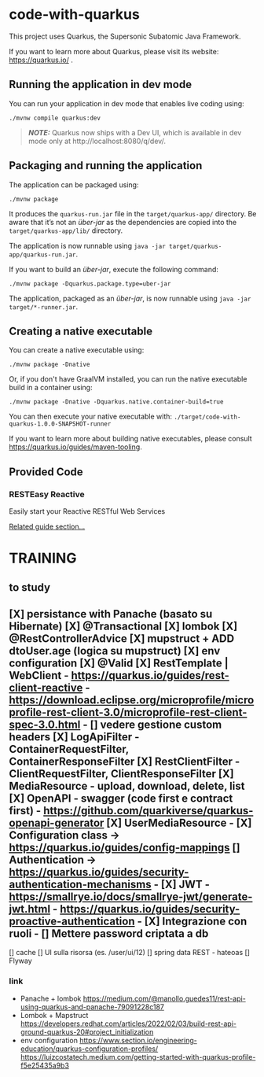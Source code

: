 # code-with-quarkus

This project uses Quarkus, the Supersonic Subatomic Java Framework.

If you want to learn more about Quarkus, please visit its website: https://quarkus.io/ .

## Running the application in dev mode

You can run your application in dev mode that enables live coding using:
```shell script
./mvnw compile quarkus:dev
```

> **_NOTE:_**  Quarkus now ships with a Dev UI, which is available in dev mode only at http://localhost:8080/q/dev/.

## Packaging and running the application

The application can be packaged using:
```shell script
./mvnw package
```
It produces the `quarkus-run.jar` file in the `target/quarkus-app/` directory.
Be aware that it’s not an _über-jar_ as the dependencies are copied into the `target/quarkus-app/lib/` directory.

The application is now runnable using `java -jar target/quarkus-app/quarkus-run.jar`.

If you want to build an _über-jar_, execute the following command:
```shell script
./mvnw package -Dquarkus.package.type=uber-jar
```

The application, packaged as an _über-jar_, is now runnable using `java -jar target/*-runner.jar`.

## Creating a native executable

You can create a native executable using: 
```shell script
./mvnw package -Dnative
```

Or, if you don't have GraalVM installed, you can run the native executable build in a container using: 
```shell script
./mvnw package -Dnative -Dquarkus.native.container-build=true
```

You can then execute your native executable with: `./target/code-with-quarkus-1.0.0-SNAPSHOT-runner`

If you want to learn more about building native executables, please consult https://quarkus.io/guides/maven-tooling.

## Provided Code

### RESTEasy Reactive

Easily start your Reactive RESTful Web Services

[Related guide section...](https://quarkus.io/guides/getting-started-reactive#reactive-jax-rs-resources)


# TRAINING

## to study
[X] persistance with Panache (basato su Hibernate)
[X] @Transactional
[X] lombok
[X] @RestControllerAdvice
[X] mupstruct + ADD dtoUser.age (logica su mupstruct)
[X] env configuration
[X] @Valid
[X] RestTemplate | WebClient
    - https://quarkus.io/guides/rest-client-reactive
    - https://download.eclipse.org/microprofile/microprofile-rest-client-3.0/microprofile-rest-client-spec-3.0.html
    - [] vedere gestione custom headers
[X] LogApiFilter - ContainerRequestFilter, ContainerResponseFilter
[X] RestClientFilter - ClientRequestFilter, ClientResponseFilter
[X] MediaResource - upload, download, delete, list
[X] OpenAPI - swagger (code first e contract first)
    - https://github.com/quarkiverse/quarkus-openapi-generator
[X] UserMediaResource
    - [X] Configuration class -> https://quarkus.io/guides/config-mappings
[] Authentication -> https://quarkus.io/guides/security-authentication-mechanisms
    - [X] JWT
        - https://smallrye.io/docs/smallrye-jwt/generate-jwt.html
        - https://quarkus.io/guides/security-proactive-authentication
        - [X] Integrazione con ruoli
    - [] Mettere password criptata a db
---
[] cache
[] UI sulla risorsa (es. /user/ui/12)
[] spring data REST - hateoas
[] Flyway

### link
- Panache + lombok
    https://medium.com/@manollo.guedes11/rest-api-using-quarkus-and-panache-79091228c187
- Lombok + Mapstruct
    https://developers.redhat.com/articles/2022/02/03/build-rest-api-ground-quarkus-20#project_initialization
- env configuration
  https://www.section.io/engineering-education/quarkus-configuration-profiles/
  https://luizcostatech.medium.com/getting-started-with-quarkus-profile-f5e25435a9b3
